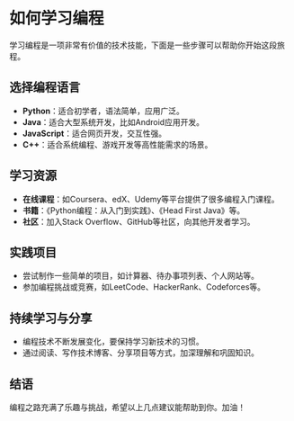 # 如何学习编程

学习编程是一项非常有价值的技术技能，下面是一些步骤可以帮助你开始这段旅程。

## 选择编程语言

- **Python**：适合初学者，语法简单，应用广泛。
- **Java**：适合大型系统开发，比如Android应用开发。
- **JavaScript**：适合网页开发，交互性强。
- **C++**：适合系统编程、游戏开发等高性能需求的场景。

## 学习资源

- **在线课程**：如Coursera、edX、Udemy等平台提供了很多编程入门课程。
- **书籍**：《Python编程：从入门到实践》、《Head First Java》等。
- **社区**：加入Stack Overflow、GitHub等社区，向其他开发者学习。

## 实践项目

- 尝试制作一些简单的项目，如计算器、待办事项列表、个人网站等。
- 参加编程挑战或竞赛，如LeetCode、HackerRank、Codeforces等。

## 持续学习与分享

- 编程技术不断发展变化，要保持学习新技术的习惯。
- 通过阅读、写作技术博客、分享项目等方式，加深理解和巩固知识。

## 结语

编程之路充满了乐趣与挑战，希望以上几点建议能帮助到你。加油！

